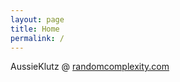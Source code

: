 ```yaml
---	
layout: page	
title: Home	
permalink: /	
---	
```


AussieKlutz @ [randomcomplexity.com](https://randomcomplexity.com/)
